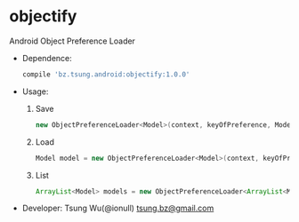 objectify
=========

Android Object Preference Loader

* Dependence:

	```groovy
	compile 'bz.tsung.android:objectify:1.0.0'
	```
	
* Usage:
	1. Save
	
		```java
		new ObjectPreferenceLoader<Model>(context, keyOfPreference, Model.class).save(model);
		```
	2. Load

		```java
		Model model = new ObjectPreferenceLoader<Model>(context, keyOfPreference, Model.class).load();
		```
	3. List
	
		```java
		ArrayList<Model> models = new ObjectPreferenceLoader<ArrayList<Model>>(context, keyOfPrefence, new TypeToken<ArrayList<Model>>(){}.getType()).load();
		```
		
* Developer:
	Tsung Wu(@ionull) <tsung.bz@gmail.com>